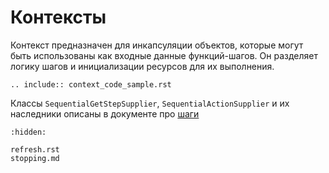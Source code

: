 # Контексты

Контекст предназначен для инкапсуляции объектов, которые могут быть использованы как входные
данные функций-шагов. Он разделяет логику шагов и инициализации ресурсов для их выполнения.

```{eval-rst}
.. include:: context_code_sample.rst
```

Классы `SequentialGetStepSupplier`, `SequentialActionSupplier` и их наследники описаны в документе про [шаги](../steps/index.md)

```{toctree}
:hidden:

refresh.rst
stopping.md
```